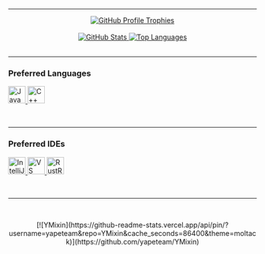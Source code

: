 <hr>

<div align="center">
     <a href="https://github.com/TIMER-err">
          <img src="https://github-profile-trophy.vercel.app/?username=TIMER-err&theme=onedark" alt="GitHub Profile Trophies"/>
     </a>
</div>

<br/>

<div align="center">
     <a href="https://github.com/TIMER-err">
          <img src="https://github-readme-stats.vercel.app/api?username=TIMER-err&theme=synthwave&show_icons=true&hide_border=true&count_private=true" alt="GitHub Stats"/>
     </a>
     <a href="https://github.com/TIMER-err">
          <img src="https://github-readme-stats.vercel.app/api/top-langs/?username=TIMER-err&theme=synthwave&layout=compact&hide_border=true" alt="Top Languages"/>
     </a>
</div>

<br/>

<hr>

### Preferred Languages

<p align="left">
     <a href="https://www.java.com/en/download/help/whatis_java.html">
          <img alt="Java" width="35px" height="35" 
               src="https://cdn.jsdelivr.net/gh/devicons/devicon/icons/java/java-original.svg"
          />
     </a>
     <a href="https://en.wikipedia.org/wiki/C%2B%2B">
          <img alt="C++" width="35px" height="35"
               src="https://cdn.jsdelivr.net/gh/devicons/devicon/icons/cplusplus/cplusplus-original.svg"
          />
     </a>
</p>

<br clear="left"/>

<hr>

### Preferred IDEs

<p align="left">
     <a href="https://www.jetbrains.com/idea/">
          <img alt="IntelliJ IDEA" height="35"
               src="https://cdn.jsdelivr.net/gh/devicons/devicon/icons/intellij/intellij-original.svg"
          />
     </a>
     <a href="https://code.visualstudio.com/">
          <img alt="VS Code" height="35"
               src="https://cdn.jsdelivr.net/gh/devicons/devicon/icons/vscode/vscode-original.svg"
          />
     </a>
     <a href="https://www.jetbrains.com/rustrover/">
          <img alt="RustRover" height="35"
               src="https://img.icons8.com/color/48/000000/rust.png"
          />
     </a>
</p>

<br clear="left"/>

<hr>

<br/>

<p align="center">
     [![YMixin](https://github-readme-stats.vercel.app/api/pin/?username=yapeteam&repo=YMixin&cache_seconds=86400&theme=moltack)](https://github.com/yapeteam/YMixin)
</p>

<br />

<!---
TIMER-err/TIMER-err is a ✨ special ✨ repository because its `README.md` (this file) appears on your GitHub profile.
You can click the Preview link to take a look at your changes.
--->